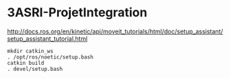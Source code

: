 # 3ASRI-ProjetIntegration
http://docs.ros.org/en/kinetic/api/moveit_tutorials/html/doc/setup_assistant/setup_assistant_tutorial.html

```
mkdir catkin_ws
. /opt/ros/noetic/setup.bash
catkin build
. devel/setup.bash
```
